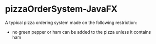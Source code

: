 # pizzaOrderSystem-JavaFX

A typical pizza ordering system made on the following restriction: 
- no green pepper or ham can be added to the pizza unless it contains ham
